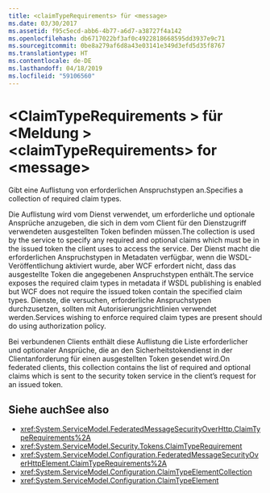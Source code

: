 ```yaml
---
title: <claimTypeRequirements> für <message>
ms.date: 03/30/2017
ms.assetid: f95c5ecd-abb6-4b77-a6d7-a38727f4a142
ms.openlocfilehash: db6717022bf3af0c4922818668595dd3937e9c71
ms.sourcegitcommit: 0be8a279af6d8a43e03141e349d3efd5d35f8767
ms.translationtype: HT
ms.contentlocale: de-DE
ms.lasthandoff: 04/18/2019
ms.locfileid: "59106560"
---
```

# <a name="claimtyperequirements-for-message"></a><span data-ttu-id="69e80-102">\<ClaimTypeRequirements > für \<Meldung ></span><span class="sxs-lookup"><span data-stu-id="69e80-102">\<claimTypeRequirements> for \<message></span></span>
<span data-ttu-id="69e80-103">Gibt eine Auflistung von erforderlichen Anspruchstypen an.</span><span class="sxs-lookup"><span data-stu-id="69e80-103">Specifies a collection of required claim types.</span></span>  
  
 <span data-ttu-id="69e80-104">Die Auflistung wird vom Dienst verwendet, um erforderliche und optionale Ansprüche anzugeben, die sich in dem vom Client für den Dienstzugriff verwendeten ausgestellten Token befinden müssen.</span><span class="sxs-lookup"><span data-stu-id="69e80-104">The collection is used by the service to specify any required and optional claims which must be in the issued token the client uses to access the service.</span></span> <span data-ttu-id="69e80-105">Der Dienst macht die erforderlichen Anspruchstypen in Metadaten verfügbar, wenn die WSDL-Veröffentlichung aktiviert wurde, aber WCF erfordert nicht, dass das ausgestellte Token die angegebenen Anspruchstypen enthält.</span><span class="sxs-lookup"><span data-stu-id="69e80-105">The service exposes the required claim types in metadata if WSDL publishing is enabled but WCF does not require the issued token contain the specified claim types.</span></span> <span data-ttu-id="69e80-106">Dienste, die versuchen, erforderliche Anspruchstypen durchzusetzen, sollten mit Autorisierungsrichtlinien verwendet werden.</span><span class="sxs-lookup"><span data-stu-id="69e80-106">Services wishing to enforce required claim types are present should do using authorization policy.</span></span>  
  
 <span data-ttu-id="69e80-107">Bei verbundenen Clients enthält diese Auflistung die Liste erforderlicher und optionaler Ansprüche, die an den Sicherheitstokendienst in der Clientanforderung für einen ausgestellten Token gesendet wird.</span><span class="sxs-lookup"><span data-stu-id="69e80-107">On federated clients, this collection contains the list of required and optional claims which is sent to the security token service in the client’s request for an issued token.</span></span>  
  
## <a name="see-also"></a><span data-ttu-id="69e80-108">Siehe auch</span><span class="sxs-lookup"><span data-stu-id="69e80-108">See also</span></span>

- <xref:System.ServiceModel.FederatedMessageSecurityOverHttp.ClaimTypeRequirements%2A>
- <xref:System.ServiceModel.Security.Tokens.ClaimTypeRequirement>
- <xref:System.ServiceModel.Configuration.FederatedMessageSecurityOverHttpElement.ClaimTypeRequirements%2A>
- <xref:System.ServiceModel.Configuration.ClaimTypeElementCollection>
- <xref:System.ServiceModel.Configuration.ClaimTypeElement>

